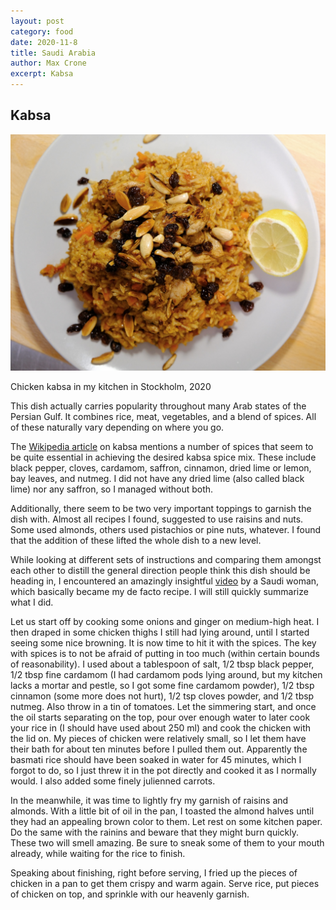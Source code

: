 ```yaml
---
layout: post
category: food
date: 2020-11-8
title: Saudi Arabia
author: Max Crone
excerpt: Kabsa
---
```


## Kabsa
<picture>
    <source srcset="/assets/img/2020-11-08-kabsa_1280.webp" type="image/webp">
    <img src="/assets/img/2020-11-08-kabsa_1280.jpg">
</picture>
<p class="picture-subscript">Chicken kabsa in my kitchen in Stockholm, 2020</p>
This dish actually carries popularity throughout many Arab states of the Persian Gulf. It combines rice, meat, vegetables, and a blend of spices.
All of these naturally vary depending on where you go.

The [Wikipedia article](https://en.wikipedia.org/wiki/Kabsa) on kabsa mentions a number of spices that seem to be quite essential in achieving the desired kabsa spice mix.
These include black pepper, cloves, cardamom, saffron, cinnamon, dried lime or lemon, bay leaves, and nutmeg.
I did not have any dried lime (also called black lime) nor any saffron, so I managed without both.

Additionally, there seem to be two very important toppings to garnish the dish with.
Almost all recipes I found, suggested to use raisins and nuts.
Some used almonds, others used pistachios or pine nuts, whatever.
I found that the addition of these lifted the whole dish to a new level.

While looking at different sets of instructions and comparing them amongst each other to distill the general direction people think this dish should be heading in, I encountered an amazingly insightful [video](https://www.youtube.com/watch?v=HX9_nwam0rg) by a Saudi woman, which basically became my de facto recipe.
I will still quickly summarize what I did.

Let us start off by cooking some onions and ginger on medium-high heat.
I then draped in some chicken thighs I still had lying around, until I started seeing some nice browning.
It is now time to hit it with the spices.
The key with spices is to not be afraid of putting in too much (within certain bounds of reasonability).
I used about a tablespoon of salt, 1/2 tbsp black pepper, 1/2 tbsp fine cardamom (I had cardamom pods lying around, but my kitchen lacks a mortar and pestle, so I got some fine cardamom powder), 1/2 tbsp cinnamon (some more does not hurt), 1/2 tsp cloves powder, and 1/2 tbsp nutmeg.
Also throw in a tin of tomatoes.
Let the simmering start, and once the oil starts separating on the top, pour over enough water to later cook your rice in (I should have used about 250 ml) and cook the chicken with the lid on.
My pieces of chicken were relatively small, so I let them have their bath for about ten minutes before I pulled them out.
Apparently the basmati rice should have been soaked in water for 45 minutes, which I forgot to do, so I just threw it in the pot directly and cooked it as I normally would.
I also added some finely julienned carrots.

In the meanwhile, it was time to lightly fry my garnish of raisins and almonds.
With a little bit of oil in the pan, I toasted the almond halves until they had an appealing brown color to them.
Let rest on some kitchen paper.
Do the same with the rainins and beware that they might burn quickly.
These two will smell amazing.
Be sure to sneak some of them to your mouth already, while waiting for the rice to finish.

Speaking about finishing, right before serving, I fried up the pieces of chicken in a pan to get them crispy and warm again.
Serve rice, put pieces of chicken on top, and sprinkle with our heavenly garnish.
